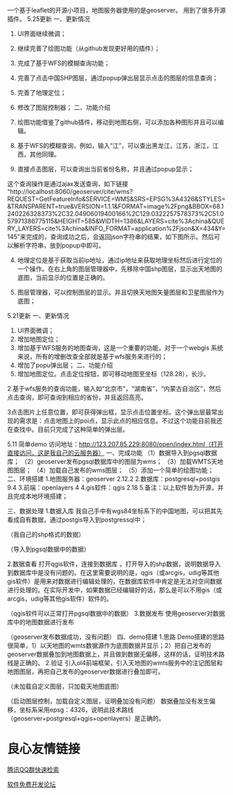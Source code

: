 一个基于leaflet的开源小项目，地图服务器使用的是geoserver。
用到了很多开源插件。
5.25更新
一、更新情况
1.	UI界面继续微调；
2.	继续完善了绘图功能（从github发现更好用的插件）；
3.	完成了基于WFS的模糊查询功能；
4.	完善了点击中国SHP图层，通过popup弹出层显示点击的图层的信息查询；
5.	完善了地理定位；
6.	修改了图层控制器；
二、功能介绍
1.	绘图功能借鉴了github插件，移动到地图右侧，可以添加各种图形并且可以编辑。
  
2.	基于WFS的模糊查询，例如，输入“江”，可以查出黑龙江，江苏，浙江，江西，其他同理。
 

3.	直接点击图层，可以查询出当前省份名称，并且通过popup显示；
 
这个查询操作是通过ajax发送查询，如下链接
“http://localhost:8060/geoserver/cite/wms?REQUEST=GetFeatureInfo&SERVICE=WMS&SRS=EPSG%3A4326&STYLES=&TRANSPARENT=true&VERSION=1.1.1&FORMAT=image%2Fpng&BBOX=68.1240226328373%2C32.04906019400166%2C129.0322257578373%2C51.057971386775115&HEIGHT=585&WIDTH=1386&LAYERS=cite%3Achina&QUERY_LAYERS=cite%3Achina&INFO_FORMAT=application%2Fjson&X=434&Y=145”来完成的，查询成功之后，会返回json字符串的结果，如下图所示。然后可以解析字符串，放到popup中即可。
 
4.	地理定位是基于获取当前ip地址，通过ip地址来获取地理坐标然后进行定位的一个操作。在右上角的图层管理器中，先移除中国shp图层，显示出天地图的底图，当前显示的位置是正确的。
 

5.	图层管理器，可以控制图层的显示。并且切换天地图矢量图层和卫星图层作为底图；
 
5.21更新
一、更新情况
1.	UI界面微调；
2.	增加地图定位；
3.	增加基于WFS服务的地图查询，这是一个重要的功能，对于一个webgis 系统来说，所有的增删改查全部就是基于wfs服务来进行的；
4.	增加了popu弹出层；
二、功能介绍
1.	增加地图定位。点击定位按钮，即可移动地图至坐标（128.28），长沙。
 
2.基于wfs服务的查询功能，输入如“北京市”，“湖南省”，“内蒙古自治区”，然后点击查询，即可查询到相应的省份，并且返回高亮。
 
 
 



3点击图片上任意位置，即可获得弹出框，显示点击位置坐标。这个弹出层最常出现的需求是：点击地图上的poi点，显示此点的相应信息。不过这个功能目前我还在查找中。目前只完成了这种简单的弹出层。
 
5.11 简单demo
访问地址：http://123.207.85.229:8080/open/index.html（打开直接访问，这是我自己的云服务器）
一、完成功能
（1）数据导入到pgsql数据库；
（2）geoserver发布pgsql数据库中的图层为wms；
（3）加载WMTS天地图图层；
（4）加载自己发布的wms图层；
（5）添加一个简单的绘图功能；
二、环境搭建
1.地图服务器：geoserver  2.12.2
2.数据库：postgresql+postgis  9.4
3.前端：openlayers 4
4.gis软件：qgis 2.18
5.备注：以上软件皆为开源，并且完成本地环境搭建；

三、数据处理
1.数据入库
	我自己手中有wgs84坐标系下的中国地图，可以把其先看成自有数据，通过postgis导入到postgressql中；
 
（我自己的shp格式的数据）

 
（导入到pgsql数据中的数据）






2.数据查看
	打开qgis软件，连接到数据库 ，打开导入的shp数据，说明数据导入到数据库中是没有问题的。在这里需要说明的是，qgis（或arcgis，udig等其他gis软件）是用来对数据进行编辑处理的，在数据库软件中肯定是无法对空间数据进行处理的。在实际开发中，如果数据已经编辑好的话，那么是可以不用gis（或arcgis，udig等其他gis软件）软件的。
 
（qgis软件可以正常打开pgsql数据中的数据）
3.数据发布
	使用geoserver对数据库中的地图数据进行发布
 
 
（geoserver发布数据成功，没有问题）
四、demo搭建
1.思路
	Demo搭建的思路很简单，1）以天地图的wmts数据源作为底图数据并显示；2）把自己发布的geoserver数据叠加到地图数据上，并且做到数据无偏移，这样的话，证明技术路线是正确的。
2.验证
	引入ol4前端框架，引入天地图的wmts服务中的注记图层和地图图层，再把自己发布的geoserver数据进行叠加即可。
 
（未加载自定义图层，只加载天地图底图）
 
（启动图层控制，加载自定义图层，证明叠加没有问题）
	数据叠加没有发生偏移，坐标系采用epsg：4326，说明此技术路线（geoserver+postgresql+qgis+openlayers）是正确的。





 # 良心友情链接

[腾讯QQ群快速检索](http://u.720life.cn/s/8cf73f7c)

[软件免费开发论坛](http://u.720life.cn/s/bbb01dc0)